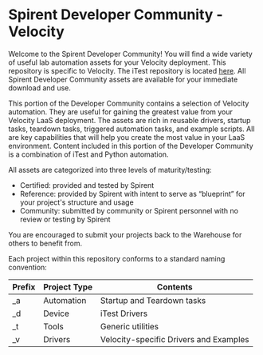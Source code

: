 # Spirent Developer Community - Velocity

Welcome to the Spirent Developer Community! You will find a wide variety of useful lab automation assets for your Velocity deployment.  This repository is specific to Velocity.  The iTest repository is located [here](https://github.com/Spirent/iTest-assets).  All Spirent Developer Community assets are available for your immediate download and use. 

This portion of the Developer Community contains a selection of Velocity automation. They are useful for gaining the greatest value from your Velocity LaaS deployment. The assets are rich in reusable drivers, startup tasks, teardown tasks, triggered automation tasks, and example scripts. All are key capabilities that will help you create the most value in your LaaS environment. Content included in this portion of the Developer Community is a combination of iTest and Python automation.

All assets are categorized into three levels of maturity/testing:
- Certified:  provided and tested by Spirent
- Reference:  provided by Spirent with intent to serve as “blueprint” for your project's structure and usage
- Community:  submitted by community or Spirent personnel with no review or testing by Spirent       

You are encouraged to submit your projects back to the Warehouse for others to benefit from.

Each project within this repository conforms to a standard naming convention:

| Prefix   | Project Type       | Contents    |
| -------- |-------------| -------------| 
| \_a      | Automation  | Startup and Teardown tasks    | 
| \_d      | Device      | iTest Drivers | 
| \_t      | Tools       | Generic utilities       |
| \_v      | Drivers     | Velocity-specific Drivers and Examples |   
